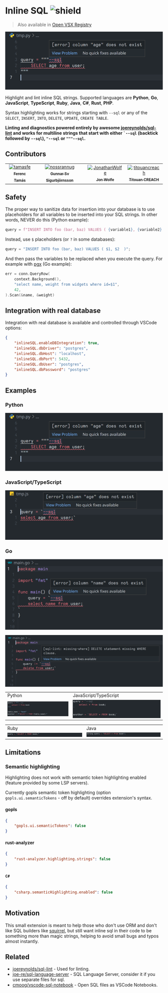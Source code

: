 # Inline SQL ![shield](https://img.shields.io/visual-studio-marketplace/i/qufiwefefwoyn.inline-sql-syntax)

> Also available in [Open VSX Registry](https://open-vsx.org/extension/qufiwefefwoyn/inline-sql-syntax)

![python](docs/py_lint.png)

Highlight and lint inline SQL strings.
Supported languages are **Python**, **Go**, **JavaScript**, **TypeScript**, **Ruby**, **Java**, **C#**, **Rust**, **PHP**.

Syntax highlighting works for strings starting with `--sql` or any of
the `SELECT`, `INSERT`, `INTO`, `DELETE`, `UPDATE`, `CREATE TABLE`.

**Linting and diagnostics powered entirely by awesome
[joereynolds/sql-lint](https://github.com/joereynolds/sql-lint) and works for
multiline strings that start with either <code>\`--sql</code> (backtick followed by `--sql`),
`"--sql` or `"""--sql`.**

## Contributors

<!-- readme: contributors -start -->
<table>
<tr>
    <td align="center">
        <a href="https://github.com/tamasfe">
            <img src="https://avatars.githubusercontent.com/u/25967296?v=4" width="100;" alt="tamasfe"/>
            <br />
            <sub><b>Ferenc Tamás</b></sub>
        </a>
    </td>
    <td align="center">
        <a href="https://github.com/nossrannug">
            <img src="https://avatars.githubusercontent.com/u/416906?v=4" width="100;" alt="nossrannug"/>
            <br />
            <sub><b>Gunnar Sv Sigurbjörnsson</b></sub>
        </a>
    </td>
    <td align="center">
        <a href="https://github.com/JonathanWolfe">
            <img src="https://avatars.githubusercontent.com/u/1449779?v=4" width="100;" alt="JonathanWolfe"/>
            <br />
            <sub><b>Jon Wolfe</b></sub>
        </a>
    </td>
    <td align="center">
        <a href="https://github.com/titouancreach">
            <img src="https://avatars.githubusercontent.com/u/3995719?v=4" width="100;" alt="titouancreach"/>
            <br />
            <sub><b>Titouan CREACH</b></sub>
        </a>
    </td></tr>
</table>
<!-- readme: contributors -end -->

## Safety

The proper way to sanitize data for insertion into your database is to
use placeholders for all variables to be inserted into your SQL strings.
In other words, NEVER do this (Python example):

```python
query = f"INSERT INTO foo (bar, baz) VALUES ( {variable1}, {variable2} )";
```

Instead, use `$` placeholders (or `?` in some databases):

```python
query = "INSERT INTO foo (bar, baz) VALUES ( $1, $2  )";
```

And then pass the variables to be replaced when you execute the query.
For example with [pgx](https://github.com/JackC/pgx) (Go example):

```go
err = conn.QueryRow(
    context.Background(),
    "select name, weight from widgets where id=$1",
    42,
).Scan(&name, &weight)
```

## Integration with real database

Integration with real database is available and controlled through VSCode options:

```json
{
    "inlineSQL.enableDBIntegration": true,
    "inlineSQL.dbDriver": "postgres",
    "inlineSQL.dbHost": "localhost",
    "inlineSQL.dbPort": 5432,
    "inlineSQL.dbUser": "postgres",
    "inlineSQL.dbPassword": "postgres"
}
```

## Examples

### Python

![python](docs/py_lint.png)

### JavaScript/TypeScript

![js](docs/js_lint.png)

### Go

![go](docs/go_lint.png)

![go](docs/go_lint2.png)

<table style="width:100%; border: none!important;">
  <tr>
    <td>Python</td>
    <td>JavaScript/TypeScript</td>
  </tr>
  <tr>
    <td><img src="docs/python.png" /></td>
    <td><img src="docs/js.png" /></td>
  </tr>
</table>

<table style="width:100%; border: none!important;">
  <tr>
    <td>Ruby</td>
    <td>Java</td>
  </tr>
  <tr>
    <td><img src="docs/ruby.png" /></td>
    <td><img src="docs/java.png" /></td>
  </tr>
</table>

## Limitations

### Semantic highlighting

Highlighting does not work with semantic token highlighting enabled (feature provided by some LSP servers).

Currently gopls semantic token highlighting (option `gopls.ui.semanticTokens` - off by default)
overrides extension's syntax.

#### gopls

```json
{
    "gopls.ui.semanticTokens": false
}
```

#### rust-analyzer

```json
{
    "rust-analyzer.highlighting.strings": false
}
```

#### `C#`

```json
{
    "csharp.semanticHighlighting.enabled": false
}
```

## Motivation

This small extension is meant to help those who don't use ORM and don't like SQL builders
like [squirrel](https://github.com/Masterminds/squirrel),
but still want inline sql in their code to be something more than magic strings,
helping to avoid small bugs and typos almost instantly.

## Related

- [joereynolds/sql-lint](https://github.com/joereynolds/sql-lint) - Used for linting.
- [joe-re/sql-language-server](https://github.com/joe-re/sql-language-server) - SQL Language Server, consider it if you use separate files for sql.
- [cmoog/vscode-sql-notebook](https://github.com/cmoog/vscode-sql-notebook) - Open SQL files as VSCode Notebooks.
